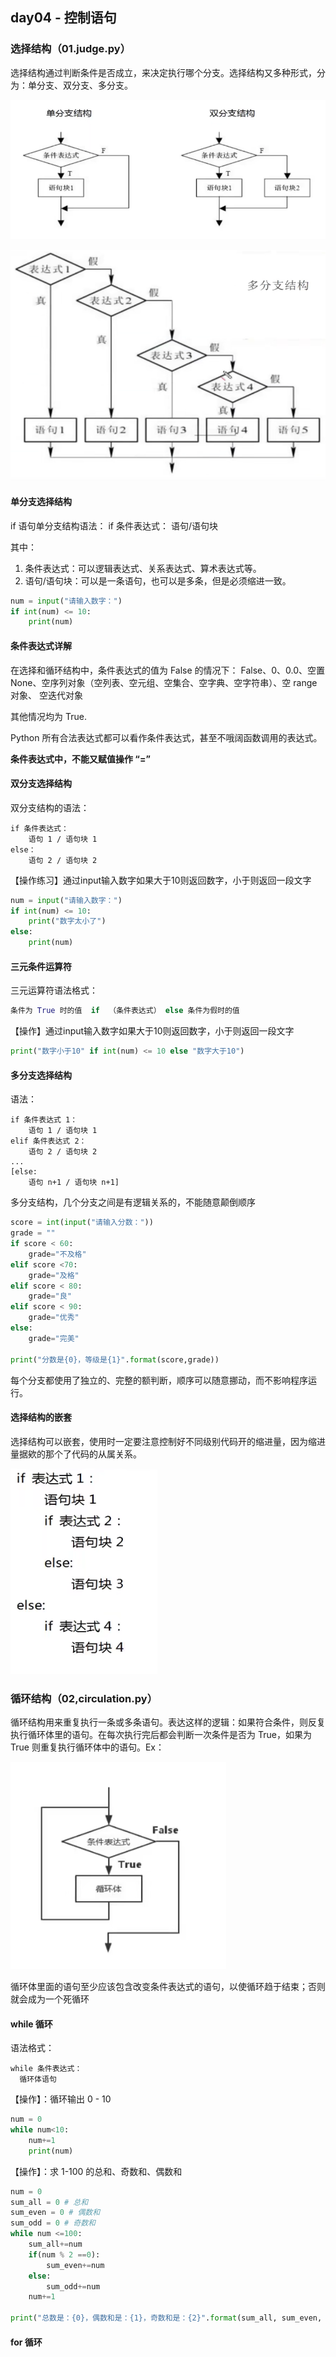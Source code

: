 ## day04 - 控制语句

### 选择结构（01.judge.py）

选择结构通过判断条件是否成立，来决定执行哪个分支。选择结构又多种形式，分为：单分支、双分支、多分支。

![image-20210914165933684](img/image-20210914165933684.png)

![image-20210914170641338](img/image-20210914170641338.png)

#### 单分支选择结构

if 语句单分支结构语法：
  if 条件表达式：
    语句/语句块

其中：
1. 条件表达式：可以逻辑表达式、关系表达式、算术表达式等。
2. 语句/语句块：可以是一条语句，也可以是多条，但是必须缩进一致。

~~~python
num = input("请输入数字：")  
if int(num) <= 10:
    print(num) 
~~~

#### 条件表达式详解

在选择和循环结构中，条件表达式的值为 False 的情况下：
  False、0、0.0、空置None、空序列对象（空列表、空元组、空集合、空字典、空字符串）、空 range 对象、 空迭代对象

其他情况均为 True. 

Python 所有合法表达式都可以看作条件表达式，甚至不哦阔函数调用的表达式。

**条件表达式中，不能又赋值操作 “=”**

#### 双分支选择结构

双分支结构的语法：

~~~
if 条件表达式：
    语句 1 / 语句块 1
else：
    语句 2 / 语句块 2
~~~

【操作练习】通过input输入数字如果大于10则返回数字，小于则返回一段文字
~~~python
num = input("请输入数字：")  
if int(num) <= 10:
    print("数字太小了") 
else:
    print(num)
~~~

#### 三元条件运算符

三元运算符语法格式：

~~~python
条件为 True 时的值  if  （条件表达式） else 条件为假时的值
~~~

【操作】通过input输入数字如果大于10则返回数字，小于则返回一段文字

~~~python
print("数字小于10" if int(num) <= 10 else "数字大于10")
~~~

#### 多分支选择结构

语法：

~~~
if 条件表达式 1：
    语句 1 / 语句块 1
elif 条件表达式 2：
    语句 2 / 语句块 2
...
[else:
    语句 n+1 / 语句块 n+1]
~~~

多分支结构，几个分支之间是有逻辑关系的，不能随意颠倒顺序

~~~python
score = int(input("请输入分数："))
grade = ""
if score < 60:
    grade="不及格"
elif score <70:
    grade="及格"
elif score < 80:
    grade="良"
elif score < 90:
    grade="优秀"
else:
    grade="完美"

print("分数是{0}，等级是{1}".format(score,grade))
~~~

每个分支都使用了独立的、完整的额判断，顺序可以随意挪动，而不影响程序运行。

#### 选择结构的嵌套

选择结构可以嵌套，使用时一定要注意控制好不同级别代码开的缩进量，因为缩进量据欸的那个了代码的从属关系。

![image-20210915104846504](img/image-20210915104846504.png)

### 循环结构（02,circulation.py）

循环结构用来重复执行一条或多条语句。表达这样的逻辑：如果符合条件，则反复执行循环体里的语句。在每次执行完后都会判断一次条件是否为 True，如果为 True 则重复执行循环体中的语句。Ex：

![image-20210915110913943](img/image-20210915110913943.png)

循环体里面的语句至少应该包含改变条件表达式的语句，以使循环趋于结束；否则就会成为一个死循环

#### while 循环

语法格式：

~~~
while 条件表达式：
  循环体语句
~~~

【操作】：循环输出 0 - 10

~~~python
num = 0
while num<10:
    num+=1
    print(num)
~~~

【操作】：求 1-100 的总和、奇数和、偶数和

~~~python
num = 0
sum_all = 0 # 总和
sum_even = 0 # 偶数和
sum_odd = 0 # 奇数和
while num <=100:
    sum_all+=num
    if(num % 2 ==0):
        sum_even+=num
    else:
        sum_odd+=num
    num+=1

print("总数是：{0}，偶数和是：{1}，奇数和是：{2}".format(sum_all, sum_even, sum_odd))
~~~

#### for 循环
